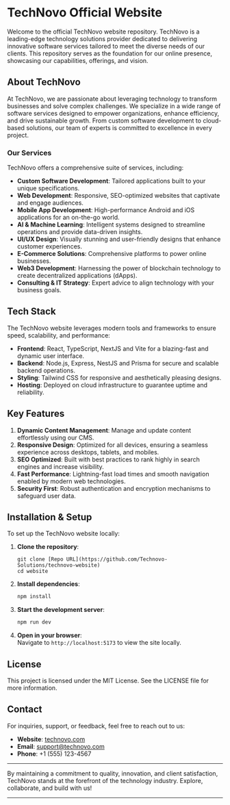 # TechNovo Official Website  

Welcome to the official TechNovo website repository. TechNovo is a leading-edge technology solutions provider dedicated to delivering innovative software services tailored to meet the diverse needs of our clients. This repository serves as the foundation for our online presence, showcasing our capabilities, offerings, and vision.  

## About TechNovo  

At TechNovo, we are passionate about leveraging technology to transform businesses and solve complex challenges. We specialize in a wide range of software services designed to empower organizations, enhance efficiency, and drive sustainable growth. From custom software development to cloud-based solutions, our team of experts is committed to excellence in every project.  

### Our Services  
TechNovo offers a comprehensive suite of services, including:  

- **Custom Software Development**: Tailored applications built to your unique specifications.  
- **Web Development**: Responsive, SEO-optimized websites that captivate and engage audiences.  
- **Mobile App Development**: High-performance Android and iOS applications for an on-the-go world.  
- **AI & Machine Learning**: Intelligent systems designed to streamline operations and provide data-driven insights.  
- **UI/UX Design**: Visually stunning and user-friendly designs that enhance customer experiences.  
- **E-Commerce Solutions**: Comprehensive platforms to power online businesses.
- **Web3 Development**: Harnessing the power of blockchain technology to create decentralized applications (dApps).
- **Consulting & IT Strategy**: Expert advice to align technology with your business goals.  

## Tech Stack  

The TechNovo website leverages modern tools and frameworks to ensure speed, scalability, and performance:  

- **Frontend**: React, TypeScript, NextJS and Vite for a blazing-fast and dynamic user interface.  
- **Backend**: Node.js, Express, NestJS and Prisma for secure and scalable backend operations.  
- **Styling**: Tailwind CSS for responsive and aesthetically pleasing designs.  
- **Hosting**: Deployed on cloud infrastructure to guarantee uptime and reliability.  

## Key Features  

1. **Dynamic Content Management**: Manage and update content effortlessly using our CMS.  
2. **Responsive Design**: Optimized for all devices, ensuring a seamless experience across desktops, tablets, and mobiles.  
3. **SEO Optimized**: Built with best practices to rank highly in search engines and increase visibility.  
4. **Fast Performance**: Lightning-fast load times and smooth navigation enabled by modern web technologies.  
5. **Security First**: Robust authentication and encryption mechanisms to safeguard user data.  

## Installation & Setup  

To set up the TechNovo website locally:  

1. **Clone the repository**:  
   ```bash[
   git clone [Repo URL](https://github.com/Technovo-Solutions/technovo-website)
   cd website
   ```  

2. **Install dependencies**:  
   ```bash
   npm install
   ```  

3. **Start the development server**:  
   ```bash
   npm run dev
   ```  

4. **Open in your browser**:  
   Navigate to `http://localhost:5173` to view the site locally.  

## License  

This project is licensed under the MIT License. See the LICENSE file for more information.  

## Contact  

For inquiries, support, or feedback, feel free to reach out to us:  

- **Website**: [technovo.com](https://technovo.com)  
- **Email**: support@technovo.com  
- **Phone**: +1 (555) 123-4567  

---

By maintaining a commitment to quality, innovation, and client satisfaction, TechNovo stands at the forefront of the technology industry. Explore, collaborate, and build with us!  

---
